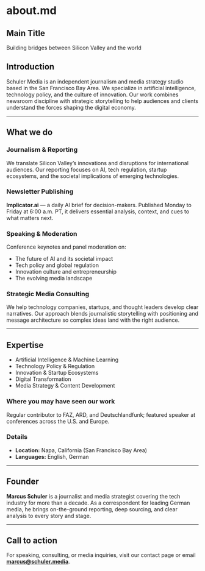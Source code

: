 # about.md

## Main Title

Building bridges between Silicon Valley and the world

## Introduction

Schuler Media is an independent journalism and media strategy studio based in the San Francisco Bay Area. We specialize in artificial intelligence, technology policy, and the culture of innovation. Our work combines newsroom discipline with strategic storytelling to help audiences and clients understand the forces shaping the digital economy.

---

## What we do

### Journalism & Reporting

We translate Silicon Valley’s innovations and disruptions for international audiences. Our reporting focuses on AI, tech regulation, startup ecosystems, and the societal implications of emerging technologies.

### Newsletter Publishing

**Implicator.ai** — a daily AI brief for decision-makers. Published Monday to Friday at 6:00 a.m. PT, it delivers essential analysis, context, and cues to what matters next.

### Speaking & Moderation

Conference keynotes and panel moderation on:

* The future of AI and its societal impact
* Tech policy and global regulation
* Innovation culture and entrepreneurship
* The evolving media landscape

### Strategic Media Consulting

We help technology companies, startups, and thought leaders develop clear narratives. Our approach blends journalistic storytelling with positioning and message architecture so complex ideas land with the right audience.

---

## Expertise

* Artificial Intelligence & Machine Learning
* Technology Policy & Regulation
* Innovation & Startup Ecosystems
* Digital Transformation
* Media Strategy & Content Development

### Where you may have seen our work

Regular contributor to FAZ, ARD, and Deutschlandfunk; featured speaker at conferences across the U.S. and Europe.

### Details

* **Location:** Napa, California (San Francisco Bay Area)
* **Languages:** English, German

---

## Founder

**Marcus Schuler** is a journalist and media strategist covering the tech industry for more than a decade. As a correspondent for leading German media, he brings on-the-ground reporting, deep sourcing, and clear analysis to every story and stage.

---

## Call to action

For speaking, consulting, or media inquiries, visit our contact page or email **[marcus@schuler.media](mailto:marcus@schuler.media)**.